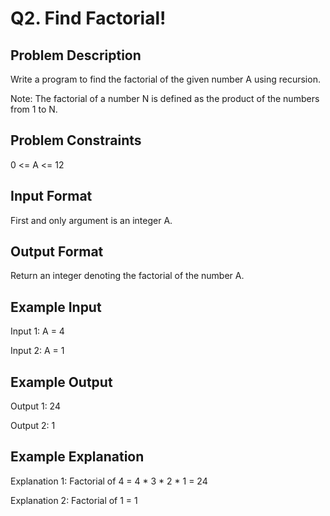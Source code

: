 # Q2. Find Factorial!
## Problem Description
Write a program to find the factorial of the given number A using recursion.

Note: The factorial of a number N is defined as the product of the numbers from 1 to N.

## Problem Constraints
0 <= A <= 12

## Input Format
First and only argument is an integer A.

## Output Format
Return an integer denoting the factorial of the number A.

## Example Input
Input 1:
 A = 4

Input 2:
 A = 1

## Example Output
Output 1:
 24

Output 2:
 1

## Example Explanation
Explanation 1:
 Factorial of 4 = 4 * 3 * 2 * 1 = 24

Explanation 2:
 Factorial of 1 = 1
